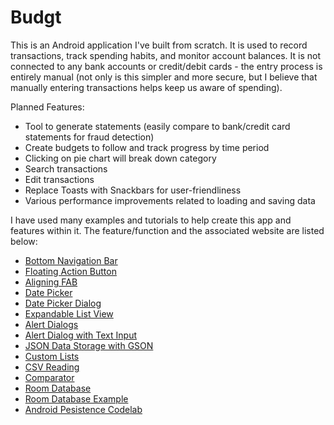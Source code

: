 # Budgt

This is an Android application I've built from scratch. It is used to record transactions, track spending habits, and monitor account balances. It is not connected to any bank accounts or credit/debit cards - the entry process is entirely manual (not only is this simpler and more secure, but I believe that manually entering transactions helps keep us aware of spending).

Planned Features:
* Tool to generate statements (easily compare to bank/credit card statements for fraud detection)
* Create budgets to follow and track progress by time period
* Clicking on pie chart will break down category
* Search transactions
* Edit transactions
* Replace Toasts with Snackbars for user-friendliness
* Various performance improvements related to loading and saving data

I have used many examples and tutorials to help create this app and features within it. The feature/function and the associated website are listed below:

* [Bottom Navigation Bar](http://www.truiton.com/2017/01/android-bottom-navigation-bar-example/)
* [Floating Action Button](https://guides.codepath.com/android/floating-action-buttons)
* [Aligning FAB](https://stackoverflow.com/questions/30769080/bottom-align-floating-action-button)
* [Date Picker](https://developer.android.com/guide/topics/ui/controls/pickers.html)
* [Date Picker Dialog](http://www.journaldev.com/9976/android-date-time-picker-dialog)
* [Expandable List View](http://www.journaldev.com/9942/android-expandablelistview-example-tutorial)
* [Alert Dialogs](https://developer.android.com/guide/topics/ui/dialogs.html#AlertDialog)
* [Alert Dialog with Text Input](https://stackoverflow.com/questions/10903754/input-text-dialog-android)
* [JSON Data Storage with GSON](https://stackoverflow.com/questions/28107647/how-to-save-listobject-to-sharedpreferences)
* [Custom Lists](https://www.raywenderlich.com/124438/android-listview-tutorial)
* [CSV Reading](http://javapapers.com/android/android-read-csv-file/)
* [Comparator](https://beginnersbook.com/2013/12/java-arraylist-of-object-sort-example-comparable-and-comparator/)
* [Room Database](https://android.jlelse.eu/getting-started-with-room-persistence-library-8932276b4d8c)
* [Room Database Example](https://github.com/gonzalonm/RoomDemo)
* [Android Pesistence Codelab](https://codelabs.developers.google.com/codelabs/android-persistence/#7)